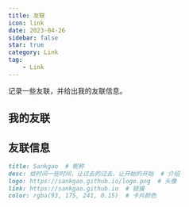 ```yaml
---
title: 友联
icon: link
date: 2023-04-26
sidebar: false
star: true
category: Link
tag:
    - Link
---
```


记录一些友联，并给出我的友联信息。

<!-- more -->

## 我的友联

<SiteInfo
  name="Evan Xu"
  desc="Web前端技术博客，积跬步以至千里，致敬每个爱学习的你。"
  url="https://xugaoyi.com/"
  logo="https://cdn.staticaly.com/gh/xugaoyi/image_store@master/blog/20200103123203.jpg"
  repo="https://github.com/xugaoyi/vuepress-theme-vdoing"
  preview="https://raw.githubusercontent.com/sankgao/images/main/link/evanxu.jpg"
/>

<SiteInfo
  name="Mr.Hope's Blog"
  desc="理论物理硕士在读，前端开发者，开源项目贡献者"
  url="https://mrhope.site"
  logo="https://mrhope.site/logo.svg"
  repo="https://github.com/Kele-Bingtang/Kele-Bingtang.github.io"
  preview="https://raw.githubusercontent.com/sankgao/images/main/link/mrhope.jpg"
/>

<SiteInfo
  name="二丫讲梵"
  desc="💻学习📝记录🔗分享"
  url="https://wiki.eryajf.net/"
  logo="https://wiki.eryajf.net/img/logo.png"
  repo="https://github.com/eryajf/eryajf.github.io"
  preview="https://raw.githubusercontent.com/sankgao/images/main/link/eryajf.jpg"
/>

<SiteInfo
  name="Young Kbt Blog"
  desc="学习 Java、Web、框架、微服务"
  url="https://notes.youngkbt.cn/"
  logo="https://cdn.staticaly.com/gh/Kele-Bingtang/static@master/user/avatar2.png"
  repo="https://github.com/Kele-Bingtang/Kele-Bingtang.github.io"
  preview="https://raw.githubusercontent.com/sankgao/images/main/link/youngkbt.jpg"
/>

<SiteInfo
  name="04007"
  desc="开发 php 框架，记录容器、监控、数据库、脚本笔记"
  url="http://www.04007.cn/"
  logo="https://avatars.githubusercontent.com/u/9959109?v=4"
  repo="https://github.com/KermitCode"
  preview="https://raw.githubusercontent.com/sankgao/images/main/link/04007.jpg"
/>

<SiteInfo
  name="海拥"
  desc="一个乐于分享技术与快乐的博主-摸鱼小游戏-计算机技术基础知识"
  url="https://haiyong.site/"
  logo="https://haiyong.site/img/favicon.png"
  repo="https://github.com/wanghao221/wanghao221.github.io"
  preview="https://raw.githubusercontent.com/sankgao/images/main/link/haiyong.jpg"
/>

<SiteInfo
  name="崔庆才"
  desc="网络爬虫、机器学习、Web 开发"
  url="https://cuiqingcai.com/"
  logo="https://cuiqingcai.com/images/avatar.png"
  repo="https://github.com/wanghao221/wanghao221.github.io"
  preview="https://raw.githubusercontent.com/sankgao/images/main/link/cuiqingcai.jpg"
/>

<SiteInfo
  name="小弟调调"
  desc="(͡·̮̃·̃) 撸码的乐趣 💯 ，“人没了，™代码还在”"
  url="https://wangchujiang.com/"
  logo="https://wangchujiang.com/imgs/favicon.ico"
  repo="https://github.com/jaywcjlove"
  preview="https://raw.githubusercontent.com/sankgao/images/main/link/wangchujiang.jpg"
/>

<SiteInfo
  name="全栈程序员"
  desc="全栈程序员必看"
  url="https://javaforall.cn/"
  preview="https://raw.githubusercontent.com/sankgao/images/main/link/userim.jpg"
/>

<SiteInfo
  name="老怪兽"
  desc="会敲代码的怪兽，前端程序员”"
  url="https://zswei.xyz/"
  logo="https://zswei.xyz/favicon.ico"
  repo="https://github.com/001monster/monster_blog"
  preview="https://raw.githubusercontent.com/sankgao/images/main/link/zswei.jpg"
/>

<SiteInfo
  name="SRE运维进阶之路"
  desc="专注于SRE运维、云原生、可观测性、devops、负载均衡等技术"
  url="https://clay-wangzhi.com/"
  logo="https://clay-wangzhi.com/lufei.jpg"
  repo="https://github.com/clay-wangzhi/wiki"
  preview="https://raw.githubusercontent.com/sankgao/images/main/link/claywangzhi.jpg"
/>

## 友联信息

```md
title: Sankgao  # 昵称
desc: 给时间一些时间，让过去的过去，让开始的开始  # 介绍
logo: https://sankgao.github.io/logo.png  # 头像
link: https://sankgao.github.io  # 链接
color: rgba(93, 175, 241, 0.15)  # 卡片颜色
```
